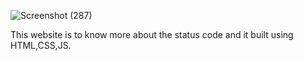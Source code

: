 ![Screenshot (287)](https://github.com/swathimuneeswaran/Day-5-task-1-async/assets/113039047/d44b6f7f-e831-4d9b-8478-042293feead6)



This website is to know more about the status code and it built using HTML,CSS,JS.
